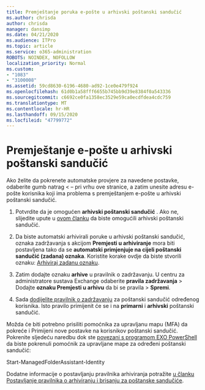 ```yaml
---
title: Premještanje poruka e-pošte u arhivski poštanski sandučić
ms.author: chrisda
author: chrisda
manager: dansimp
ms.date: 04/21/2020
ms.audience: ITPro
ms.topic: article
ms.service: o365-administration
ROBOTS: NOINDEX, NOFOLLOW
localization_priority: Normal
ms.custom:
- "1083"
- "3100008"
ms.assetid: 59cd8630-6196-4680-ad92-1ce0e479f924
ms.openlocfilehash: 61d0b1a58fff6655b745bb9d39e8384f0a543336
ms.sourcegitcommit: c6692ce0fa1358ec3529e59ca0ecdfdea4cdc759
ms.translationtype: MT
ms.contentlocale: hr-HR
ms.lasthandoff: 09/15/2020
ms.locfileid: "47799772"
---
```

# <a name="move-email-to-the-archive-mailbox"></a>Premještanje e-pošte u arhivski poštanski sandučić

Ako želite da pokrenete automatske provjere za navedene postavke, odaberite gumb natrag < – pri vrhu ove stranice, a zatim unesite adresu e-pošte korisnika koji ima problema s premještanjem e-pošte u arhivski poštanski sandučić.

1. Potvrdite da je omogućen **arhivski poštanski sandučić** . Ako ne, slijedite upute u [ovom članku](https://docs.microsoft.com/microsoft-365/compliance/enable-archive-mailboxes) da biste omogućili arhivski poštanski sandučić.

2. Da biste automatski arhivirali poruke u arhivski poštanski sandučić, oznaka zadržavanja s akcijom **Premjesti u arhiviranje** mora biti postavljena tako da se **automatski primjenjuje na cijeli poštanski sandučić (zadana) oznaka**. Koristite korake ovdje da biste stvorili oznaku: [Arhiviraj zadanu oznaku](https://docs.microsoft.com/microsoft-365/compliance/set-up-an-archive-and-deletion-policy-for-mailboxes#create-a-custom-archive-default-policy-tag).

3. Zatim dodajte oznaku **arhive** u pravilnik o zadržavanju. U centru za administratore sustava Exchange odaberite **pravila zadržavanja** > Dodajte **oznaku Premjesti u arhivu** da bi se pravila > **Spremi**.

4. Sada [dodijelite pravilnik o zadržavanju](https://docs.microsoft.com/exchange/security-and-compliance/messaging-records-management/apply-retention-policy) za poštanski sandučić određenog korisnika. Isto pravilo primijenit će se i na **primarni** i **arhivski** poštanski sandučić.

Možda će biti potrebno prisiliti pomoćnika za upravljanu mapu (MFA) da pokreće i Primijeni nove postavke na korisnikov poštanski sandučić. Pokrenite sljedeću naredbu dok ste [povezani s programom EXO PowerShell](https://docs.microsoft.com/powershell/exchange/exchange-online/connect-to-exchange-online-powershell/connect-to-exchange-online-powershell?view=exchange-ps) da biste pokrenuli pomoćnik za upravljane mape za određeni poštanski sandučić:
  
Start-ManagedFolderAssistant-Identity <name of the mailbox>

Dodatne informacije o postavljanju pravilnika arhiviranja potražite [u članku Postavljanje pravilnika o arhiviranju i brisanju za poštanske sandučiće](https://docs.microsoft.com/microsoft-365/compliance/set-up-an-archive-and-deletion-policy-for-mailboxes#step-1-enable-archive-mailboxes-for-users).
  